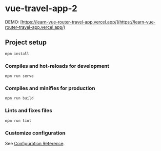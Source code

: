 # vue-travel-app-2
DEMO: [https://learn-vue-router-travel-app.vercel.app/](https://learn-vue-router-travel-app.vercel.app/)
## Project setup
```
npm install
```

### Compiles and hot-reloads for development
```
npm run serve
```

### Compiles and minifies for production
```
npm run build
```

### Lints and fixes files
```
npm run lint
```

### Customize configuration
See [Configuration Reference](https://cli.vuejs.org/config/).
